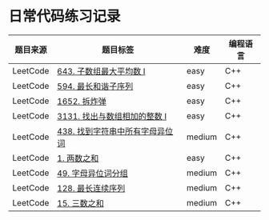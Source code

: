 # 日常代码练习记录

| 题目来源     | 题目标签                                                                                     | 难度     | 编程语言 |
|----------|------------------------------------------------------------------------------------------|--------|------|
| LeetCode | [643. 子数组最大平均数 I](https://leetcode.cn/problems/maximum-average-subarray-i/description/)  | easy   | C++  |
| LeetCode | [594. 最长和谐子序列](https://leetcode.cn/problems/longest-harmonious-subsequence/description/) | easy   |   C++   |
| LeetCode | [1652. 拆炸弹](https://leetcode.cn/problems/defuse-the-bomb/description/) | easy   |   C++   |
| LeetCode | [3131. 找出与数组相加的整数 I](https://leetcode.cn/problems/find-the-integer-added-to-array-i/description/) | easy   |   C++   |
| LeetCode | [438. 找到字符串中所有字母异位词](https://leetcode.cn/problems/find-all-anagrams-in-a-string/description/?envType=study-plan-v2&envId=top-100-liked)  | medium |  C++    |
| LeetCode | [1. 两数之和](https://leetcode.cn/problems/two-sum/description/?envType=study-plan-v2&envId=top-100-liked)    | easy   |   C++   |
| LeetCode | [49. 字母异位词分组](https://leetcode.cn/problems/group-anagrams/description/?envType=study-plan-v2&envId=top-100-liked)  | medium |   C++   |
| LeetCode | [128. 最长连续序列](https://leetcode.cn/problems/longest-consecutive-sequence/description/?envType=study-plan-v2&envId=top-100-liked)  |     medium   |  C++    |
| LeetCode | [15. 三数之和](https://leetcode.cn/problems/3sum/description/?envType=study-plan-v2&envId=top-100-liked)   |    medium    | C++  |


